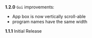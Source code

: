 **1.2.0**
`Gui` improvements:
  - App box is now vertically scroll-able
  - program names have the same width
  
**1.1.1**
Initial Release

